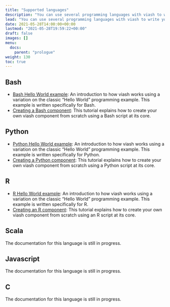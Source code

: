 ```yaml
---
title: "Supported languages"
description: "You can use several programming languages with viash to write your own components. To get started with your preferred language, take a look at the language specific Hello World examples and the [Creating components](/creating_components) section. "
lead: "You can use several programming languages with viash to write your own components. To get started with your preferred language, take a look at the language specific Hello World examples and the [Creating components](/creating_components) section. "
date: 2021-05-28T14:00:00+00:00
lastmod: "2021-05-28T19:59:22+00:00"
draft: false
images: []
menu:
  docs:
    parent: "prologue"
weight: 130
toc: true
---
```




## Bash

-   [Bash Hello World example](/getting_started/hello_world_bash): An
    introduction to how viash works using a variation on the classic
    “Hello World” programming example. This example is written
    specifically for Bash.
-   [Creating a Bash component](/creating_components/bash): This
    tutorial explains how to create your own viash component from
    scratch using a Bash script at its core.

## Python

-   [Python Hello World example](/getting_started/hello_world_python):
    An introduction to how viash works using a variation on the classic
    “Hello World” programming example. This example is written
    specifically for Python.
-   [Creating a Python component](/creating_components/python): This
    tutorial explains how to create your own viash component from
    scratch using a Python script at its core.

## R

-   [R Hello World example](/getting_started/hello_world_r): An
    introduction to how viash works using a variation on the classic
    “Hello World” programming example. This example is written
    specifically for R.
-   [Creating an R component](/creating_components/r): This tutorial
    explains how to create your own viash component from scratch using
    an R script at its core.

## Scala

The documentation for this language is still in progress.

## Javascript

The documentation for this language is still in progress.

## C

The documentation for this language is still in progress.

